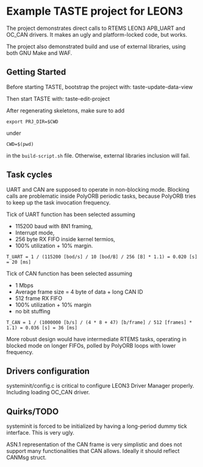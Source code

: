 # Example TASTE project for LEON3
The project demonstrates direct calls to RTEMS LEON3 APB_UART and OC_CAN drivers. It makes an ugly and platform-locked code, but works.

The project also demonstrated build and use of external libraries, using both GNU Make and WAF.

## Getting Started
Before starting TASTE, bootstrap the project with:
taste-update-data-view

Then start TASTE with:
taste-edit-project

After regenerating skeletons, make sure to add
```
export PRJ_DIR=$CWD
```
under
```
CWD=$(pwd)
```
in the ```build-script.sh``` file. Otherwise, external libraries inclusion will fail.


## Task cycles
UART and CAN are supposed to operate in non-blocking mode.
Blocking calls are problematic inside PolyORB periodic tasks, because PolyORB tries to keep up the task invocation frequency.

Tick of UART function has been selected assuming
- 115200 baud with 8N1 framing,
- Interrupt mode,
- 256 byte RX FIFO inside kernel termios,
- 100% utilization + 10% margin.
```
T_UART = 1 / (115200 [bod/s] / 10 [bod/B] / 256 [B] * 1.1) = 0.020 [s] = 20 [ms]
```

Tick of CAN function has been selected assuming
- 1 Mbps
- Average frame size = 4 byte of data + long CAN ID
- 512 frame RX FIFO
- 100% utilization + 10% margin
- no bit stuffing
```
T_CAN = 1 / (1000000 [b/s] / (4 * 8 + 47) [b/frame] / 512 [frames] * 1.1) = 0.036 [s] = 36 [ms]
```

More robust design would have intermediate RTEMS tasks, operating in blocked mode on longer FIFOs, polled by PolyORB loops with lower frequency.

## Drivers configuration
systeminit/config.c is critical to configure LEON3 Driver Manager properly. Including loading OC_CAN driver.

## Quirks/TODO
systeminit is forced to be initialized by having a long-period dummy tick interface. This is very ugly.

ASN.1 representation of the CAN frame is very simplistic and does not support many functionalities that CAN allows.
Ideally it should reflect CANMsg struct.